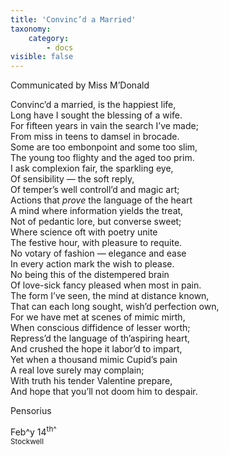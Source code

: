 ```yaml
---
title: 'Convinc’d a Married'
taxonomy:
    category:
        - docs
visible: false
---
```


<div class="author">Communicated by Miss M’Donald</div>

Convinc’d a married, is the happiest life,  
Long have I sought the blessing of a wife.  
For fifteen years in vain the search I’ve made;  
From miss in teens to damsel in brocade.  
Some are too embonpoint and some too slim,  
The young too flighty and the aged too prim.  
I ask complexion fair, the sparkling eye,  
Of sensibility — the soft reply,  
Of temper’s well controll’d and magic art;  
Actions that *prove* the language of the heart  
A mind where information yields the treat,  
Not of pedantic lore, but converse sweet;  
Where science oft with poetry unite  
The festive hour, with pleasure to requite.  
No votary of fashion — elegance and ease  
In every action mark the wish to please.  
No being this of the distempered brain  
Of love-sick fancy pleased when most in pain.  
The form I’ve seen, the mind at distance known,  
That can each long sought, wish’d perfection own,  
For we have met at scenes of mimic mirth,  
When conscious diffidence of lesser worth;  
Repress’d the language of th’aspiring heart,  
And crushed the hope it labor’d to impart,  
Yet when a thousand mimic Cupid’s pain  
A real love surely may complain;  
With truth his tender Valentine prepare,  
And hope that you’ll not doom him to despair.  
  
Pensorius  
  
Feb^y</sup> 14<sup>th^  
Stockwell